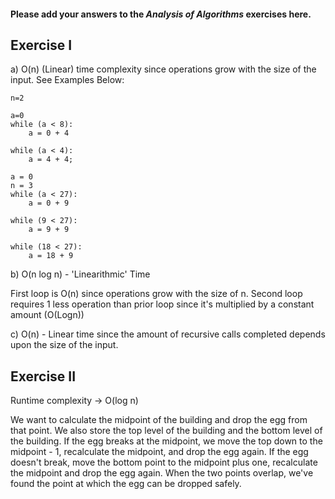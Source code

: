 #### Please add your answers to the **_Analysis of Algorithms_** exercises here.

## Exercise I

a) O(n) (Linear) time complexity since operations grow with the size of the input. See Examples Below:

```
n=2

a=0
while (a < 8):
    a = 0 + 4

while (a < 4):
    a = 4 + 4;

a = 0
n = 3
while (a < 27):
    a = 0 + 9

while (9 < 27):
    a = 9 + 9

while (18 < 27):
    a = 18 + 9
```

b) O(n log n) - 'Linearithmic' Time

First loop is O(n) since operations grow with the size of n.
Second loop requires 1 less operation than prior loop since it's multiplied by a constant amount (O(Logn))

c) O(n) - Linear time since the amount of recursive calls completed depends upon the size of the input.

## Exercise II

Runtime complexity -> O(log n)

We want to calculate the midpoint of the building and drop the egg from that point. We also store the top level of the building and the bottom level of the building. If the egg breaks at the midpoint, we move the top down to the midpoint - 1, recalculate the midpoint, and drop the egg again. If the egg doesn't break, move the bottom point to the midpoint plus one, recalculate the midpoint and drop the egg again. When the two points overlap, we've found the point at which the egg can be dropped safely.
